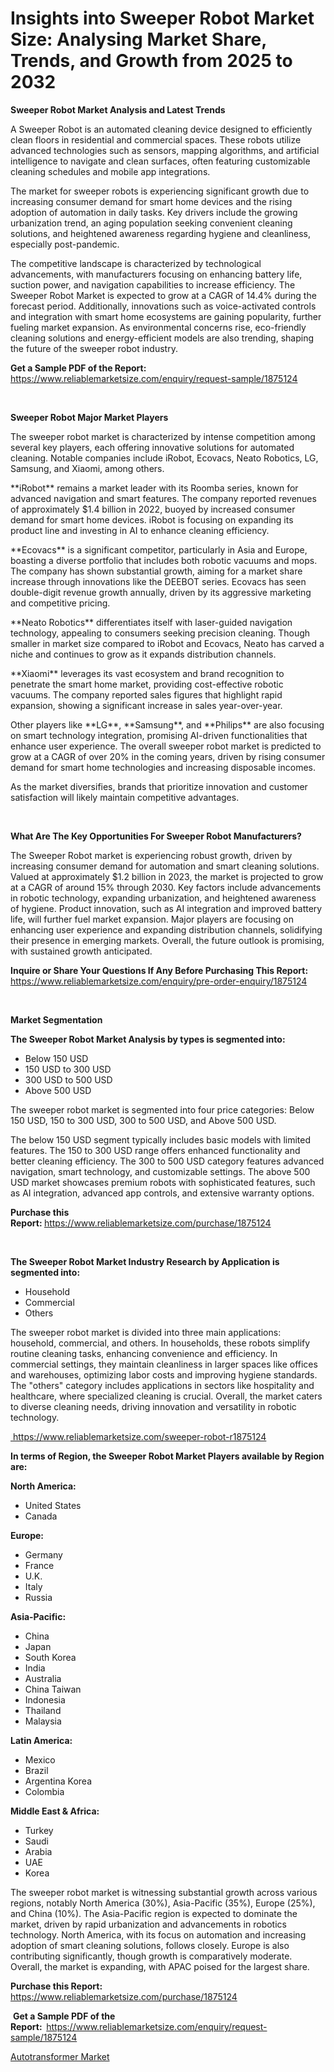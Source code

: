 <p><h1>Insights into Sweeper Robot Market Size: Analysing Market Share, Trends, and Growth from 2025 to 2032</h1></p><p><strong>Sweeper Robot Market Analysis and Latest Trends</strong></p>
<p><p>A Sweeper Robot is an automated cleaning device designed to efficiently clean floors in residential and commercial spaces. These robots utilize advanced technologies such as sensors, mapping algorithms, and artificial intelligence to navigate and clean surfaces, often featuring customizable cleaning schedules and mobile app integrations. </p><p>The market for sweeper robots is experiencing significant growth due to increasing consumer demand for smart home devices and the rising adoption of automation in daily tasks. Key drivers include the growing urbanization trend, an aging population seeking convenient cleaning solutions, and heightened awareness regarding hygiene and cleanliness, especially post-pandemic. </p><p>The competitive landscape is characterized by technological advancements, with manufacturers focusing on enhancing battery life, suction power, and navigation capabilities to increase efficiency. The Sweeper Robot Market is expected to grow at a CAGR of 14.4% during the forecast period. Additionally, innovations such as voice-activated controls and integration with smart home ecosystems are gaining popularity, further fueling market expansion. As environmental concerns rise, eco-friendly cleaning solutions and energy-efficient models are also trending, shaping the future of the sweeper robot industry.</p></p>
<p><strong>Get a Sample PDF of the Report:&nbsp;</strong> <a href="https://www.reliablemarketsize.com/enquiry/request-sample/1875124?utm_campaign=2462&utm_medium=2&utm_source=Github&utm_content=ia&utm_term=11042025&utm_id=sweeper-robot">https://www.reliablemarketsize.com/enquiry/request-sample/1875124</a></p>
<p>&nbsp;</p>
<p><strong>Sweeper Robot Major Market Players</strong></p>
<p><p>The sweeper robot market is characterized by intense competition among several key players, each offering innovative solutions for automated cleaning. Notable companies include iRobot, Ecovacs, Neato Robotics, LG, Samsung, and Xiaomi, among others.</p><p>**iRobot** remains a market leader with its Roomba series, known for advanced navigation and smart features. The company reported revenues of approximately $1.4 billion in 2022, buoyed by increased consumer demand for smart home devices. iRobot is focusing on expanding its product line and investing in AI to enhance cleaning efficiency.</p><p>**Ecovacs** is a significant competitor, particularly in Asia and Europe, boasting a diverse portfolio that includes both robotic vacuums and mops. The company has shown substantial growth, aiming for a market share increase through innovations like the DEEBOT series. Ecovacs has seen double-digit revenue growth annually, driven by its aggressive marketing and competitive pricing.</p><p>**Neato Robotics** differentiates itself with laser-guided navigation technology, appealing to consumers seeking precision cleaning. Though smaller in market size compared to iRobot and Ecovacs, Neato has carved a niche and continues to grow as it expands distribution channels.</p><p>**Xiaomi** leverages its vast ecosystem and brand recognition to penetrate the smart home market, providing cost-effective robotic vacuums. The company reported sales figures that highlight rapid expansion, showing a significant increase in sales year-over-year.</p><p>Other players like **LG**, **Samsung**, and **Philips** are also focusing on smart technology integration, promising AI-driven functionalities that enhance user experience. The overall sweeper robot market is predicted to grow at a CAGR of over 20% in the coming years, driven by rising consumer demand for smart home technologies and increasing disposable incomes. </p><p>As the market diversifies, brands that prioritize innovation and customer satisfaction will likely maintain competitive advantages.</p></p>
<p>&nbsp;</p>
<p><strong>What Are The Key Opportunities For Sweeper Robot Manufacturers?</strong></p>
<p><p>The Sweeper Robot market is experiencing robust growth, driven by increasing consumer demand for automation and smart cleaning solutions. Valued at approximately $1.2 billion in 2023, the market is projected to grow at a CAGR of around 15% through 2030. Key factors include advancements in robotic technology, expanding urbanization, and heightened awareness of hygiene. Product innovation, such as AI integration and improved battery life, will further fuel market expansion. Major players are focusing on enhancing user experience and expanding distribution channels, solidifying their presence in emerging markets. Overall, the future outlook is promising, with sustained growth anticipated.</p></p>
<p><strong>Inquire or Share Your Questions If Any Before Purchasing This Report:</strong> <a href="https://www.reliablemarketsize.com/enquiry/pre-order-enquiry/1875124?utm_campaign=2462&utm_medium=2&utm_source=Github&utm_content=ia&utm_term=11042025&utm_id=sweeper-robot">https://www.reliablemarketsize.com/enquiry/pre-order-enquiry/1875124</a></p>
<p>&nbsp;</p>
<p><strong>Market Segmentation</strong></p>
<p><strong>The Sweeper Robot Market Analysis by types is segmented into:</strong></p>
<p><ul><li>Below 150 USD</li><li>150 USD to 300 USD</li><li>300 USD to 500 USD</li><li>Above 500 USD</li></ul></p>
<p><p>The sweeper robot market is segmented into four price categories: Below 150 USD, 150 to 300 USD, 300 to 500 USD, and Above 500 USD. </p><p>The below 150 USD segment typically includes basic models with limited features. The 150 to 300 USD range offers enhanced functionality and better cleaning efficiency. The 300 to 500 USD category features advanced navigation, smart technology, and customizable settings. The above 500 USD market showcases premium robots with sophisticated features, such as AI integration, advanced app controls, and extensive warranty options.</p></p>
<p><strong>Purchase this Report:&nbsp;</strong><a href="https://www.reliablemarketsize.com/purchase/1875124?utm_campaign=2462&utm_medium=2&utm_source=Github&utm_content=ia&utm_term=11042025&utm_id=sweeper-robot">https://www.reliablemarketsize.com/purchase/1875124</a></p>
<p>&nbsp;</p>
<p><strong>The Sweeper Robot Market Industry Research by Application is segmented into:</strong></p>
<p><ul><li>Household</li><li>Commercial</li><li>Others</li></ul></p>
<p><p>The sweeper robot market is divided into three main applications: household, commercial, and others. In households, these robots simplify routine cleaning tasks, enhancing convenience and efficiency. In commercial settings, they maintain cleanliness in larger spaces like offices and warehouses, optimizing labor costs and improving hygiene standards. The "others" category includes applications in sectors like hospitality and healthcare, where specialized cleaning is crucial. Overall, the market caters to diverse cleaning needs, driving innovation and versatility in robotic technology.</p></p>
<p><a href="https://www.reliablemarketsize.com/sweeper-robot-r1875124?utm_campaign=2462&utm_medium=2&utm_source=Github&utm_content=ia&utm_term=11042025&utm_id=sweeper-robot">&nbsp;https://www.reliablemarketsize.com/sweeper-robot-r1875124</a></p>
<p><strong>In terms of Region, the Sweeper Robot Market Players available by Region are:</strong></p>
<p>
    <p> <strong> North America: </strong>
        <ul>
            <li>United States</li>
            <li>Canada</li>
        </ul>
        </p> 
    <p> <strong> Europe: </strong>
        <ul>
            <li>Germany</li>
            <li>France</li>
            <li>U.K.</li>
            <li>Italy</li>
            <li>Russia</li>
        </ul>
        </p> 
    <p> <strong> Asia-Pacific: </strong>
        <ul>
            <li>China</li>
            <li>Japan</li>
            <li>South Korea</li>
            <li>India</li>
            <li>Australia</li>
            <li>China Taiwan</li>
            <li>Indonesia</li>
            <li>Thailand</li>
            <li>Malaysia</li>
        </ul>
        </p> 
    <p> <strong> Latin America: </strong>
        <ul>
            <li>Mexico</li>
            <li>Brazil</li>
            <li>Argentina Korea</li>
            <li>Colombia</li>
        </ul>
        </p> 
    <p> <strong> Middle East & Africa: </strong>
        <ul>
            <li>Turkey</li>
            <li>Saudi</li>
            <li>Arabia</li>
            <li>UAE</li>
            <li>Korea</li>
        </ul>
    </p>
    </p>
<p><p>The sweeper robot market is witnessing substantial growth across various regions, notably North America (30%), Asia-Pacific (35%), Europe (25%), and China (10%). The Asia-Pacific region is expected to dominate the market, driven by rapid urbanization and advancements in robotics technology. North America, with its focus on automation and increasing adoption of smart cleaning solutions, follows closely. Europe is also contributing significantly, though growth is comparatively moderate. Overall, the market is expanding, with APAC poised for the largest share.</p></p>
<p><strong>Purchase this Report: </strong><a href="https://www.reliablemarketsize.com/purchase/1875124?utm_campaign=2462&utm_medium=2&utm_source=Github&utm_content=ia&utm_term=11042025&utm_id=sweeper-robot">https://www.reliablemarketsize.com/purchase/1875124</a></p>
<p>&nbsp;<strong>Get a Sample PDF of the Report:&nbsp;&nbsp;</strong><a href="https://www.reliablemarketsize.com/enquiry/request-sample/1875124?utm_campaign=2462&utm_medium=2&utm_source=Github&utm_content=ia&utm_term=11042025&utm_id=sweeper-robot">https://www.reliablemarketsize.com/enquiry/request-sample/1875124</a></p>
<p><strong></strong></p>
<p><p><a href="https://github.com/ummulmzu/Market-Research-Report-List-1/blob/main/autotransformer-market.md?utm_campaign=2462&utm_medium=2&utm_source=Github&utm_content=ia&utm_term=11042025&utm_id=sweeper-robot">Autotransformer Market</a></p></p>